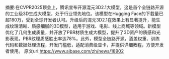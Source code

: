 摘要:在CVPR2025顶会上，腾讯宣布开源混元3D2.1大模型，这是首个全链路开源的工业级3D生成大模型，处于行业领先地位。该模型在Hugging Face的下载量已超180万，受到全球开发者认可。升级后的混元3D2.1在效果上有显著提升，能生成纹理清晰、质感细腻的3D模型，适用于游戏、电影、线上商城等领域。新模型优化了几何生成质量，并开放了PBR材质生成大模型，提升了3D资产的质感和光影表现，PBR纹理质感胜出率达78%。此外，模型全链路开源，涵盖权重、训练代码和数据处理流程，开发门槛低，适配消费级显卡，并提供详细教程，方便开发者使用。
原文url:https://www.aibase.com/zh/news/18902